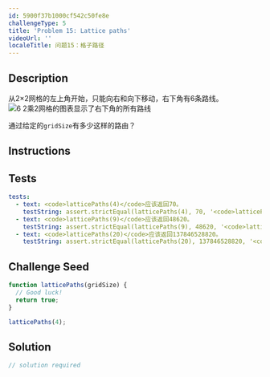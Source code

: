 ```yaml
---
id: 5900f37b1000cf542c50fe8e
challengeType: 5
title: 'Problem 15: Lattice paths'
videoUrl: ''
localeTitle: 问题15：格子路径
---
```


## Description
<section id="description">从2×2网格的左上角开始，只能向右和向下移动，右下角有6条路线。 <img class="img-responsive center-block" alt="6 2乘2网格的图表显示了右下角的所有路线" src="https://i.imgur.com/1Atixoj.gif"><p>通过给定的<code>gridSize</code>有多少这样的路由？ </p></section>

## Instructions
<section id="instructions">
</section>

## Tests
<section id='tests'>

```yml
tests:
  - text: <code>latticePaths(4)</code>应该返回70。
    testString: assert.strictEqual(latticePaths(4), 70, '<code>latticePaths(4)</code> should return 70.');
  - text: <code>latticePaths(9)</code>应该返回48620。
    testString: assert.strictEqual(latticePaths(9), 48620, '<code>latticePaths(9)</code> should return 48620.');
  - text: <code>latticePaths(20)</code>应该返回137846528820。
    testString: assert.strictEqual(latticePaths(20), 137846528820, '<code>latticePaths(20)</code> should return 137846528820.');

```

</section>

## Challenge Seed
<section id='challengeSeed'>

<div id='js-seed'>

```js
function latticePaths(gridSize) {
  // Good luck!
  return true;
}

latticePaths(4);

```

</div>



</section>

## Solution
<section id='solution'>

```js
// solution required
```
</section>
